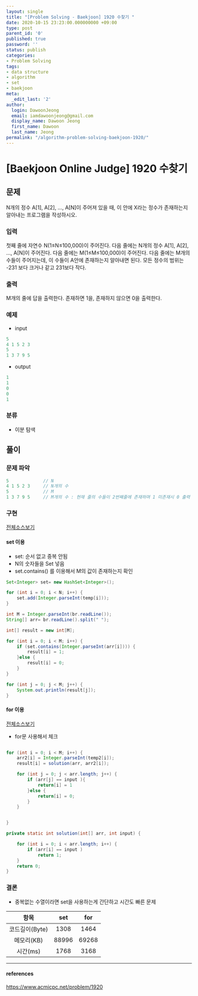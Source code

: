```yaml
---
layout: single
title: "[Problem Solving - Baekjoon] 1920 수찾기 "
date: 2020-10-15 23:23:00.000000000 +09:00
type: post
parent_id: '0'
published: true
password: ''
status: publish
categories:
- Problem Solving
tags:
- data structure
- algorithm
- set
- baekjoon
meta:
  _edit_last: '2'
author:
  login: DawoonJeong
  email: iamdawoonjeong@gmail.com
  display_name: Dawoon Jeong
  first_name: Dawoon
  last_name: Jeong
permalink: "/algorithm-problem-solving-baekjoon-1920/"
---
```

# [Baekjoon Online Judge] 1920 수찾기

## 문제
N개의 정수 A[1], A[2], …, A[N]이 주어져 있을 때, 이 안에 X라는 정수가 존재하는지 알아내는 프로그램을 작성하시오.

### 입력
첫째 줄에 자연수 N(1≤N≤100,000)이 주어진다. 다음 줄에는 N개의 정수 A[1], A[2], …, A[N]이 주어진다. 다음 줄에는 M(1≤M≤100,000)이 주어진다. 다음 줄에는 M개의 수들이 주어지는데, 이 수들이 A안에 존재하는지 알아내면 된다. 모든 정수의 범위는 -231 보다 크거나 같고 231보다 작다.

### 출력
M개의 줄에 답을 출력한다. 존재하면 1을, 존재하지 않으면 0을 출력한다.

### 예제
- input
```java
5
4 1 5 2 3
5
1 3 7 9 5
```

- output
```java
1
1
0
0
1
```

### 분류
- 이분 탐색

## 풀이

### 문제 파악
```java
5             // N
4 1 5 2 3     // N개의 수
5             // M
1 3 7 9 5     // M개의 수 : 현재 줄의 수들이 2번째줄에 존재하며 1 미존재시 0 출력
```

### 구현

[전체소스보기](https://github.com/devvoon/java-datastructure-algorithm/blob/master/java-algorithm-problem-solving/src/baekjoon/problem1920/Main.java)


#### set 이용
- set: 순서 없고 중복 안됨
- N의 숫자들을 Set 넣음
- set.contains() 를 이용해서 M의 값이 존재하는지 확인

```java
Set<Integer> set= new HashSet<Integer>();

for (int i = 0; i < N; i++) {
    set.add(Integer.parseInt(temp[i]));
}

int M = Integer.parseInt(br.readLine());
String[] arr= br.readLine().split(" ");

int[] result = new int[M];

for (int i = 0; i < M; i++) {
    if (set.contains(Integer.parseInt(arr[i]))) {
        result[i] = 1;
    }else {
        result[i] = 0;
    }
}

for (int j = 0; j < M; j++) {
    System.out.println(result[j]);
}

```


#### for 이용

[전체소스보기](https://github.com/devvoon/java-datastructure-algorithm/blob/master/java-algorithm-problem-solving/src/baekjoon/problem1920/MainFor.java)

- for문 사용해서 체크

```java

for (int i = 0; i < M; i++) {
    arr2[i] = Integer.parseInt(temp2[i]);
    result[i] = solution(arr, arr2[i]);

	for (int j = 0; j < arr.length; j++) {
        if (arr[j] == input ){
		    return[i] = 1
		}else {
		    return[i] = 0;		 
		}
    }


}

private static int solution(int[] arr, int input) {

    for (int i = 0; i < arr.length; i++) {
        if (arr[i] == input )
            return 1;
    }
    return 0;
}
```


### 결론
- 중복없는 수열이라면 set을 사용하는게 간단하고 시간도 빠른 문제

| 항목	   | set | for |
|:--------:|:--------:|:--------:|
|  코드길이(Byte) |  1308    |   1464 	|
|  메모리(KB) 	 |  88996 	|  69268 	|
|  시간(ms) 	     |  1768 	|  3168   	|



---

#### references
<https://www.acmicpc.net/problem/1920>
